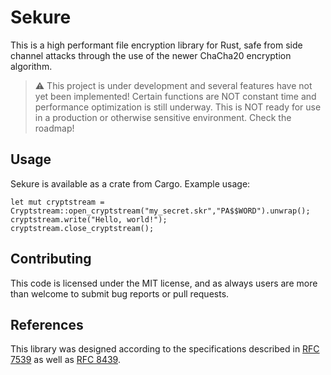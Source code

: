 # Sekure
This is a high performant file encryption library for Rust, safe from side channel attacks through the use of the newer ChaCha20 encryption algorithm.
> ⚠️ This project is under development and several features have not yet been implemented! Certain functions are NOT constant time and performance optimization is still underway. This is NOT ready for use in a production or otherwise sensitive environment. Check the roadmap!

## Usage
Sekure is available as a crate from Cargo. Example usage:
```
let mut cryptstream = Cryptstream::open_cryptstream("my_secret.skr","PA$$WORD").unwrap();
cryptstream.write("Hello, world!");
cryptstream.close_cryptstream();
```

## Contributing
This code is licensed under the MIT license, and as always users are more than welcome to submit bug reports or pull requests.

## References
This library was designed according to the specifications described in [RFC 7539](https://datatracker.ietf.org/doc/html/rfc7539) as well as [RFC 8439](https://datatracker.ietf.org/doc/html/rfc8439).
